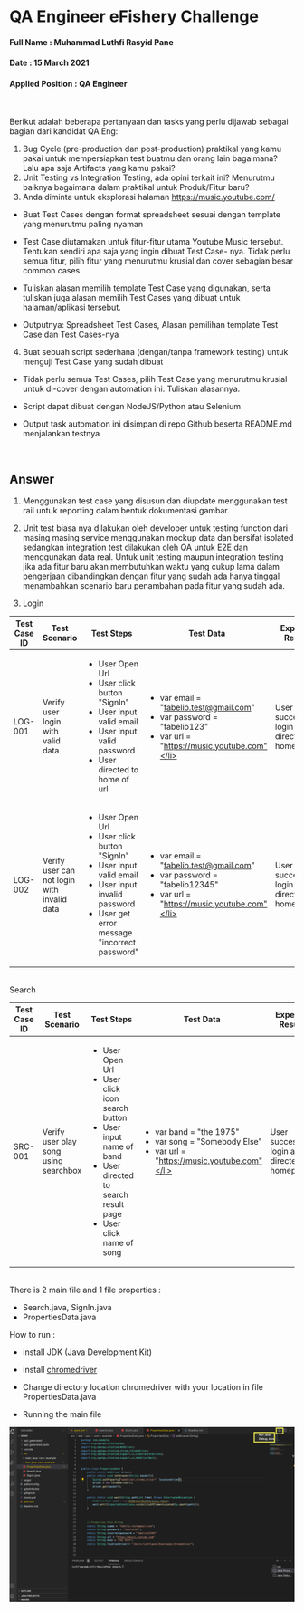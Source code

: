 # QA Engineer eFishery Challenge
#### Full Name : Muhammad Luthfi Rasyid Pane 
#### Date : 15 March 2021
#### Applied Position : QA Engineer
<br>

Berikut adalah beberapa pertanyaan dan tasks yang perlu dijawab sebagai bagian dari kandidat QA Eng:<br>
1. Bug Cycle (pre-production dan post-production) praktikal yang kamu pakai
untuk mempersiapkan test buatmu dan orang lain bagaimana? Lalu apa saja
Artifacts yang kamu pakai? <br>
2. Unit Testing vs Integration Testing, ada opini terkait ini? Menurutmu
baiknya bagaimana dalam praktikal untuk Produk/Fitur baru?<br>
3. Anda diminta untuk eksplorasi halaman https://music.youtube.com/<br>
- Buat Test Cases dengan format spreadsheet sesuai dengan template
yang menurutmu paling nyaman

- Test Case diutamakan untuk fitur-fitur utama Youtube Music tersebut. Tentukan sendiri apa saja yang ingin dibuat Test Case-
nya. Tidak perlu semua fitur, pilih fitur yang menurutmu krusial dan cover sebagian besar common cases.

- Tuliskan alasan memilih template Test Case yang digunakan, serta
tuliskan juga alasan memilih Test Cases yang dibuat untuk
halaman/aplikasi tersebut.

- Outputnya: Spreadsheet Test Cases, Alasan pemilihan template
Test Case dan Test Cases-nya<br>
4. Buat sebuah script sederhana (dengan/tanpa framework testing) untuk
menguji Test Case yang sudah dibuat

- Tidak perlu semua Test Cases, pilih Test Case yang menurutmu
krusial untuk di-cover dengan automation ini. Tuliskan alasannya.

-  Script dapat dibuat dengan NodeJS/Python atau Selenium

-  Output task automation ini disimpan di repo Github beserta
README.md menjalankan testnya

<br>

## Answer

1. Menggunakan test case yang disusun dan diupdate menggunakan test rail untuk reporting dalam bentuk dokumentasi gambar.

2. Unit test biasa nya dilakukan oleh developer untuk testing function dari masing masing service menggunakan mockup data dan bersifat isolated sedangkan integration test dilakukan oleh QA untuk E2E dan menggunakan data real. Untuk unit testing maupun integration testing jika ada fitur baru akan membutuhkan waktu yang cukup lama dalam pengerjaan dibandingkan dengan fitur yang sudah ada hanya tinggal menambahkan scenario baru penambahan pada fitur yang sudah ada.

3. Login  <br>

| Test Case ID | Test Scenario | Test Steps | Test Data | Expected Results | Actual Results | Pass / Fail |
| --- | --- | --- | --- | --- | --- | --- |
| LOG-001 | Verify user login with valid data | <ul><li>User Open Url</li><li>User click button "SignIn"</li><li>User input valid email</li><li>User input valid password</li><li> User directed to home of url</ul>|<ul><li>var email = "fabelio.test@gmail.com" </li><li>var password = "fabelio123"</li><li>var url = "https://music.youtube.com"</li></ul> | User successfully login and directed to homepage | As Expected | PASS |
| LOG-002 | Verify user can not login with invalid data | <ul><li>User Open Url</li><li>User click button "SignIn"</li><li>User input valid email</li><li>User input invalid password</li><li> User get error message "incorrect password"</ul>|<ul><li>var email = "fabelio.test@gmail.com" </li><li>var password = "fabelio12345"</li><li>var url = "https://music.youtube.com"</li></ul> | User successfully login and directed to homepage | As Expected | PASS |
<br>
Search <br>

| Test Case ID | Test Scenario | Test Steps | Test Data | Expected Results | Actual Results | Pass / Fail |
| --- | --- | --- | --- | --- | --- | --- |
| SRC-001 | Verify user play song using searchbox | <ul><li>User Open Url</li><li>User click icon search button </li><li>User input name of band</li><li>User directed to search result page</li><li> User click name of song</ul>|<ul><li>var band = "the 1975" </li><li>var song = "Somebody Else"</li><li>var url = "https://music.youtube.com"</li></ul> | User successfully login and directed to homepage | As Expected | PASS |

<br>
There is 2 main file and 1 file properties : <br>

- Search.java, SignIn.java<br>
- PropertiesData.java <br>

How to run : <br>

- install JDK (Java Development Kit)<br>

- install [chromedriver](https://chromedriver.chromium.org/downloads)

- Change directory location chromedriver with your location in file PropertiesData.java 

- Running the main file <br>

 ![alt text](https://github.com/luthfipane/eFishery/blob/main/Running.png "Running Java")

